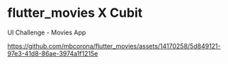 # flutter_movies X Cubit

UI Challenge - Movies App

https://github.com/mbcorona/flutter_movies/assets/14170258/5d849121-97e3-41d8-86ae-3974a1f1215e


